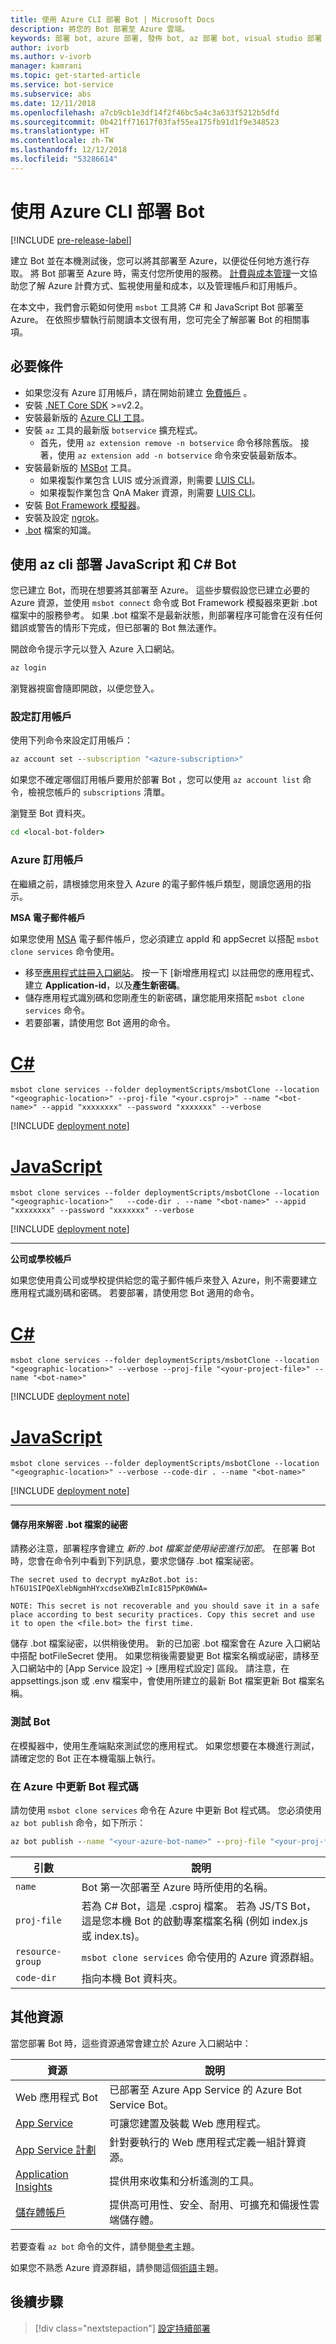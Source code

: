 ```yaml
---
title: 使用 Azure CLI 部署 Bot | Microsoft Docs
description: 將您的 Bot 部署至 Azure 雲端。
keywords: 部署 bot, azure 部署, 發佈 bot, az 部署 bot, visual studio 部署 bot, msbot 發佈, msbot 複製
author: ivorb
ms.author: v-ivorb
manager: kamrani
ms.topic: get-started-article
ms.service: bot-service
ms.subservice: abs
ms.date: 12/11/2018
ms.openlocfilehash: a7cb9cb1e3df14f2f46bc5a4c3a633f5212b5dfd
ms.sourcegitcommit: 0b421ff71617f03faf55ea175fb91d1f9e348523
ms.translationtype: HT
ms.contentlocale: zh-TW
ms.lasthandoff: 12/12/2018
ms.locfileid: "53286614"
---
```

# <a name="deploy-your-bot-using-azure-cli"></a>使用 Azure CLI 部署 Bot

[!INCLUDE [pre-release-label](./includes/pre-release-label.md)]

建立 Bot 並在本機測試後，您可以將其部署至 Azure，以便從任何地方進行存取。 將 Bot 部署至 Azure 時，需支付您所使用的服務。 [計費與成本管理](https://docs.microsoft.com/en-us/azure/billing/)一文協助您了解 Azure 計費方式、監視使用量和成本，以及管理帳戶和訂用帳戶。

在本文中，我們會示範如何使用 `msbot` 工具將 C# 和 JavaScript Bot 部署至 Azure。 在依照步驟執行前閱讀本文很有用，您可完全了解部署 Bot 的相關事項。


## <a name="prerequisites"></a>必要條件
- 如果您沒有 Azure 訂用帳戶，請在開始前建立 [免費帳戶](https://azure.microsoft.com/free/) 。
- 安裝 [.NET Core SDK](https://dotnet.microsoft.com/download) >=v2.2。 
- 安裝最新版的 [Azure CLI 工具](https://docs.microsoft.com/en-us/cli/azure/install-azure-cli?view=azure-cli-latest)。
- 安裝 `az` 工具的最新版 `botservice` 擴充程式。 
  - 首先，使用 `az extension remove -n botservice` 命令移除舊版。 接著，使用 `az extension add -n botservice` 命令來安裝最新版本。
- 安裝最新版的 [MSBot](https://github.com/Microsoft/botbuilder-tools/tree/master/packages/MSBot) 工具。
  - 如果複製作業包含 LUIS 或分派資源，則需要 [LUIS CLI](https://github.com/Microsoft/botbuilder-tools/tree/master/packages/LUIS#installation)。
  - 如果複製作業包含 QnA Maker 資源，則需要 [LUIS CLI](https://github.com/Microsoft/botbuilder-tools/tree/master/packages/QnAMaker#as-a-cli)。
- 安裝 [Bot Framework 模擬器](https://aka.ms/Emulator-wiki-getting-started)。
- 安裝及設定 [ngrok](https://github.com/Microsoft/BotFramework-Emulator/wiki/Tunneling-%28ngrok%29)。
- [.bot](v4sdk/bot-file-basics.md) 檔案的知識。

## <a name="deploy-javascript-and-c-bots-using-az-cli"></a>使用 az cli 部署 JavaScript 和 C# Bot
您已建立 Bot，而現在想要將其部署至 Azure。 這些步驟假設您已建立必要的 Azure 資源，並使用 `msbot connect` 命令或 Bot Framework 模擬器來更新 .bot 檔案中的服務參考。 如果 .bot 檔案不是最新狀態，則部署程序可能會在沒有任何錯誤或警告的情形下完成，但已部署的 Bot 無法運作。

開啟命令提示字元以登入 Azure 入口網站。

```cmd
az login
```
瀏覽器視窗會隨即開啟，以便您登入。 

### <a name="set-the-subscription"></a>設定訂用帳戶 
使用下列命令來設定訂用帳戶：

```cmd
az account set --subscription "<azure-subscription>"
``` 

如果您不確定哪個訂用帳戶要用於部署 Bot ，您可以使用 `az account list` 命令，檢視您帳戶的 `subscriptions` 清單。

瀏覽至 Bot 資料夾。 
```cmd 
cd <local-bot-folder>
```

### <a name="azure-subscription-account"></a>Azure 訂用帳戶
在繼續之前，請根據您用來登入 Azure 的電子郵件帳戶類型，閱讀您適用的指示。

**MSA 電子郵件帳戶**

如果您使用 [MSA](https://en.wikipedia.org/wiki/Microsoft_account) 電子郵件帳戶，您必須建立 appId 和 appSecret 以搭配 `msbot clone services` 命令使用。 

- 移至[應用程式註冊入口網站](https://apps.dev.microsoft.com/)。 按一下 [新增應用程式] 以註冊您的應用程式、建立 **Application-id**，以及**產生新密碼**。 
- 儲存應用程式識別碼和您剛產生的新密碼，讓您能用來搭配 `msbot clone services` 命令。 
- 若要部署，請使用您 Bot 適用的命令。

# <a name="ctabcsharp"></a>[C#](#tab/csharp)

`msbot clone services --folder deploymentScripts/msbotClone --location "<geographic-location>" --proj-file "<your.csproj>" --name "<bot-name>" --appid "xxxxxxxx" --password "xxxxxxx" --verbose`

[!INCLUDE [deployment note](./includes/deployment-note-cli.md)]

# <a name="javascripttabjs"></a>[JavaScript](#tab/js)

`msbot clone services --folder deploymentScripts/msbotClone --location "<geographic-location>"   --code-dir . --name "<bot-name>" --appid "xxxxxxxx" --password "xxxxxxx" --verbose`


[!INCLUDE [deployment note](./includes/deployment-note-cli.md)]

---

**公司或學校帳戶**

如果您使用貴公司或學校提供給您的電子郵件帳戶來登入 Azure，則不需要建立應用程式識別碼和密碼。 若要部署，請使用您 Bot 適用的命令。

# <a name="ctabcsharp"></a>[C#](#tab/csharp)

`msbot clone services --folder deploymentScripts/msbotClone --location "<geographic-location>" --verbose --proj-file "<your-project-file>" --name "<bot-name>"`

[!INCLUDE [deployment note](./includes/deployment-note-cli.md)]

# <a name="javascripttabjs"></a>[JavaScript](#tab/js)

`msbot clone services --folder deploymentScripts/msbotClone --location "<geographic-location>" --verbose --code-dir . --name "<bot-name>"`


[!INCLUDE [deployment note](./includes/deployment-note-cli.md)]

---

#### <a name="save-the-secret-used-to-decrypt-bot-file"></a>儲存用來解密 .bot 檔案的祕密
請務必注意，部署程序會建立 _新的 .bot 檔案並使用祕密進行加密_。 在部署 Bot 時，您會在命令列中看到下列訊息，要求您儲存 .bot 檔案祕密。 

`The secret used to decrypt myAzBot.bot is:`
`hT6U1SIPQeXlebNgmhHYxcdseXWBZlmIc815PpK0WWA=`

`NOTE: This secret is not recoverable and you should save it in a safe place according to best security practices.
      Copy this secret and use it to open the <file.bot> the first time.`
      
儲存 .bot 檔案祕密，以供稍後使用。 新的已加密 .bot 檔案會在 Azure 入口網站中搭配 botFileSecret 使用。 如果您稍後需要變更 Bot 檔案名稱或祕密，請移至入口網站中的 [App Service 設定] -> [應用程式設定] 區段。 請注意，在 appsettings.json 或 .env 檔案中，會使用所建立的最新 Bot 檔案更新 Bot 檔案名稱。  

### <a name="test-your-bot"></a>測試 Bot
在模擬器中，使用生產端點來測試您的應用程式。 如果您想要在本機進行測試，請確定您的 Bot 正在本機電腦上執行。 

### <a name="to-update-your-bot-code-in-azure"></a>在 Azure 中更新 Bot 程式碼
請勿使用 `msbot clone services` 命令在 Azure 中更新 Bot 程式碼。 您必須使用 `az bot publish` 命令，如下所示：

```cmd
az bot publish --name "<your-azure-bot-name>" --proj-file "<your-proj-file>" --resource-group "<azure-resource-group>" --code-dir "<folder>" --verbose --version v4
```

| 引數        | 說明 |
|----------------  |-------------|
| `name`      | Bot 第一次部署至 Azure 時所使用的名稱。|
| `proj-file` | 若為 C# Bot，這是 .csproj 檔案。 若為 JS/TS Bot，這是您本機 Bot 的啟動專案檔案名稱 (例如 index.js 或 index.ts)。|
| `resource-group` | `msbot clone services` 命令使用的 Azure 資源群組。|
| `code-dir`  | 指向本機 Bot 資料夾。|



## <a name="additional-resources"></a>其他資源

當您部署 Bot 時，這些資源通常會建立於 Azure 入口網站中：

| 資源      | 說明 |
|----------------|-------------|
| Web 應用程式 Bot | 已部署至 Azure App Service 的 Azure Bot Service Bot。|
| [App Service](https://docs.microsoft.com/en-us/azure/app-service/)| 可讓您建置及裝載 Web 應用程式。|
| [App Service 計劃](https://docs.microsoft.com/en-us/azure/app-service/azure-web-sites-web-hosting-plans-in-depth-overview)| 針對要執行的 Web 應用程式定義一組計算資源。|
| [Application Insights](https://docs.microsoft.com/en-us/azure/application-insights/app-insights-overview)| 提供用來收集和分析遙測的工具。|
| [儲存體帳戶](https://docs.microsoft.com/en-us/azure/storage/common/storage-introduction)| 提供高可用性、安全、耐用、可擴充和備援性雲端儲存體。|

若要查看 `az bot` 命令的文件，請參閱[參考](https://docs.microsoft.com/en-us/cli/azure/bot?view=azure-cli-latest)主題。

如果您不熟悉 Azure 資源群組，請參閱這個[術語](https://docs.microsoft.com/en-us/azure/azure-resource-manager/resource-group-overview#terminology)主題。

## <a name="next-steps"></a>後續步驟
> [!div class="nextstepaction"]
> [設定持續部署](bot-service-build-continuous-deployment.md)
